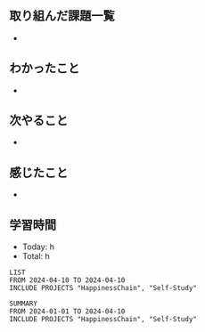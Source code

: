 ## 取り組んだ課題一覧
- 
## わかったこと
- 
## 次やること
- 
## 感じたこと
- 
## 学習時間
- Today: h
- Total: h

```toggl
LIST
FROM 2024-04-10 TO 2024-04-10
INCLUDE PROJECTS "HappinessChain", "Self-Study"
```
```toggl
SUMMARY
FROM 2024-01-01 TO 2024-04-10
INCLUDE PROJECTS "HappinessChain", "Self-Study"
```

